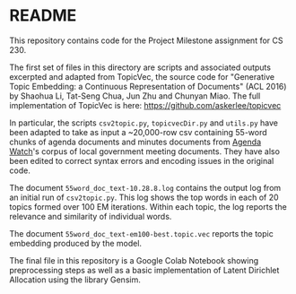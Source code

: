 # README

This repository contains code for the Project Milestone assignment for CS 230.

The first set of files in this directory are scripts and associated outputs excerpted and adapted from TopicVec, the source code for "Generative Topic Embedding: a Continuous Representation of Documents" (ACL 2016) by Shaohua Li, Tat-Seng Chua, Jun Zhu and Chunyan Miao.
The full implementation of TopicVec is here: https://github.com/askerlee/topicvec

In particular, the scripts `csv2topic.py`, `topicvecDir.py` and `utils.py` have been adapted to take as input a ~20,000-row csv containing 55-word chunks of agenda documents and minutes documents from [Agenda Watch](www.agendawatch.org)'s corpus of local government meeting documents. They have also been edited to correct syntax errors and encoding issues in the original code.

The document `55word_doc_text-10.28.8.log` contains the output log from an initial run of `csv2topic.py`. This log shows the top words in each of 20 topics formed over 100 EM iterations. Within each topic, the log reports the relevance and similarity of individual words.

The document `55word_doc_text-em100-best.topic.vec` reports the topic embedding produced by the model.

The final file in this repository is a Google Colab Notebook showing preprocessing steps as well as a basic implementation of Latent Dirichlet Allocation using the library Gensim. 
